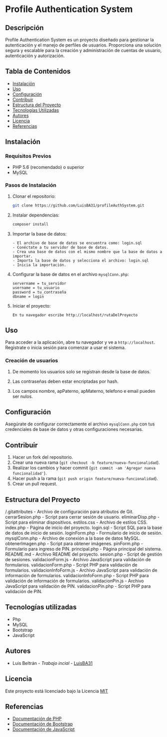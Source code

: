 # Profile Authentication System

## Descripción
Profile Authentication System es un proyecto diseñado para gestionar la autenticación y el manejo de perfiles de usuarios. Proporciona una solución segura y escalable para la creación y administración de cuentas de usuario, autenticación y autorización.

## Tabla de Contenidos
- [Instalación](#instalación)
- [Uso](#uso)
- [Configuración](#configuración)
- [Contribuir](#contribuir)
- [Estructura del Proyecto](#estructura-del-proyecto)
- [Tecnologías Utilizadas](#tecnologías-utilizadas)
- [Autores](#autores)
- [Licencia](#licencia)
- [Referencias](#referencias)

## Instalación

### Requisitos Previos

- PHP 5.6 (recomendado) o superior
- MySQL

### Pasos de Instalación

1. Clonar el repositorio:
    ```bash
    git clone https://github.com/LuisBA31/profileAuthSystem.git
    ```
2. Instalar dependencias:
    ```bash
    composer install
    ```
3. Importar la base de datos:
    ```
    - El archivo de base de datos se encuentra como: login.sql
    - Conéctate a tu servidor de base de datos.
    - Crea una base de datos con el mismo nombre que la base de datos a importar.
    - Importa la base de datos y selecciona el archivo: login.sql
    - Inicia la importación.
    ```
4. Configurar la base de datos en el archivo `mysqlConn.php`:
    ```
    servername = tu_servidor
    username = tu_usuario
    password = tu_contraseña
    dbname = login
    ```
5. Iniciar el proyecto:
    ```
    En tu navegador escribe http://localhost/rutaDelProyecto
    ```

## Uso

Para acceder a la aplicación, abre tu navegador y ve a `http://localhost`. Regístrate o inicia sesión para comenzar a usar el sistema.

### Creación de usuarios

1. De momento los usuarios solo se registran desde la base de datos.

2. Las contraseñas deben estar encriptadas por hash.

3. Los campos nombre, apPaterno, apMaterno, telefono e email pueden ser nulos.

## Configuración

Asegúrate de configurar correctamente el archivo `mysqlConn.php` con tus credenciales de base de datos y otras configuraciones necesarias.

## Contribuir

1. Hacer un fork del repositorio.
2. Crear una nueva rama (`git checkout -b feature/nueva-funcionalidad`).
3. Realizar los cambios y hacer commit (`git commit -am 'Agregar nueva funcionalidad'`).
4. Hacer push a la rama (`git push origin feature/nueva-funcionalidad`).
5. Crear un pull request.

## Estructura del Proyecto

/.gitattributes - Archivo de configuración para atributos de Git.
cerrarSesion.php - Script para cerrar sesión de usuario.
eliminarDisp.php - Script para eliminar dispositivos.
estilos.css - Archivo de estilos CSS.
index.php - Página de inicio del proyecto.
login.sql - Script SQL para la base de datos de inicio de sesión.
loginForm.php - Formulario de inicio de sesión.
mysqlConn.php - Archivo de conexión a la base de datos MySQL.
obtenerImagen.php - Script para obtener imágenes.
pinForm.php - Formulario para ingreso de PIN.
principal.php - Página principal del sistema.
README.md - Archivo README del proyecto.
sesion.php - Script de gestión de sesiones.
validacionForm.js - Archivo JavaScript para validación de formularios.
validacionForm.php - Script PHP para validación de formularios.
validacionInfoForm.js - Archivo JavaScript para validación de información de formularios.
validacionInfoForm.php - Script PHP para validación de información de formularios.
validacionPin.js - Archivo JavaScript para validación de PIN.
validacionPin.php - Script PHP para validación de PIN.

## Tecnologías utilizadas

- Php
- MySQL
- Bootstrap
- JavaScript

## Autores

- Luis Beltrán - *Trabajo incial* - [LuisBA31](https://github.com/LuisBA31)

## Licencia

Este proyecto está licenciado bajo la Licencia [MIT](https://choosealicense.com/licenses/mit/) 

## Referencias
 - [Documentación de PHP](https://www.php.net/docs.php)
 - [Documentación de Bootstrap](https://getbootstrap.com/docs/5.0)
 - [Documentación de JavaScript](https://developer.mozilla.org/en-US/docs/Web/JavaScript)